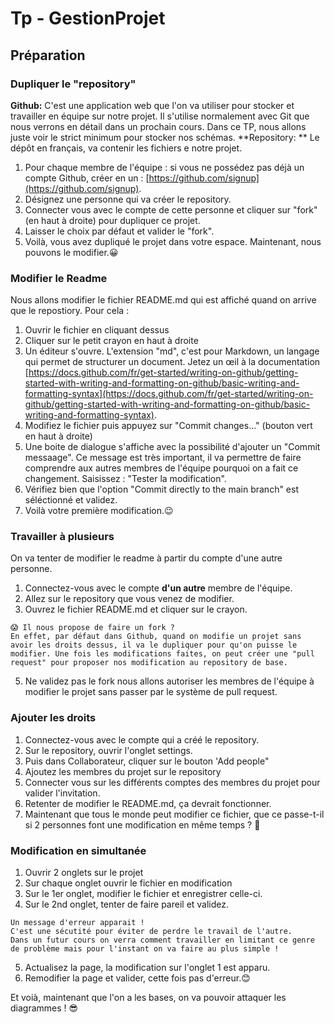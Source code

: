 # Tp - GestionProjet
## Préparation
### Dupliquer le "repository"
**Github:** C'est une application web que l'on va utiliser pour stocker et travailler en équipe sur notre projet. Il s'utilise normalement avec Git que nous verrons en détail dans un prochain cours.
Dans ce TP, nous allons juste voir le strict minimum pour stocker nos schémas.
**Repository: ** Le dépôt en français, va contenir les fichiers e notre projet.

1. Pour chaque membre de l'équipe : si vous ne possédez pas déjà un compte Github, créer en un : [https://github.com/signup](https://github.com/signup).
2. Désignez une personne qui va créer le repository.
3. Connecter vous avec le compte de cette personne et cliquer sur "fork" (en haut à droite) pour dupliquer ce projet.
4. Laisser le choix par défaut et valider le "fork".
5. Voilà, vous avez dupliqué le projet dans votre espace. Maintenant, nous pouvons le modifier.😀

### Modifier le Readme
Nous allons modifier le fichier README.md qui est affiché quand on arrive que le repostiory. Pour cela :

1. Ouvrir le fichier en cliquant dessus
2. Cliquer sur le petit crayon en haut à droite
3. Un éditeur s'ouvre. L'extension "md", c'est pour Markdown, un langage qui permet de structurer un document. Jetez un œil à la documentation [https://docs.github.com/fr/get-started/writing-on-github/getting-started-with-writing-and-formatting-on-github/basic-writing-and-formatting-syntax](https://docs.github.com/fr/get-started/writing-on-github/getting-started-with-writing-and-formatting-on-github/basic-writing-and-formatting-syntax).
4. Modifiez le fichier puis appuyez sur "Commit changes..." (bouton vert en haut à droite)
5. Une boite de dialogue s'affiche avec la possibilité d'ajouter un "Commit messaage". Ce message est très important, il va permettre de faire comprendre aux autres membres de l'équipe pourquoi on a fait ce changement. Saisissez : "Tester la modification".
6. Vérifiez bien que l'option "Commit directly to the main branch" est séléctionné et validez.
7. Voilà votre première modification.😉

### Travailler à plusieurs
On va tenter de modifier le readme à partir du compte d'une autre personne.

1. Connectez-vous avec le compte **d'un autre** membre de l'équipe.
2. Allez sur le repository que vous venez de modifier.
3. Ouvrez le fichier README.md et cliquer sur le crayon.
```
😱 Il nous propose de faire un fork ?
En effet, par défaut dans Github, quand on modifie un projet sans avoir les droits dessus, il va le dupliquer pour qu'on puisse le modifier. Une fois les modifications faites, on peut créer une "pull request" pour proposer nos modification au repository de base. 
```
5. Ne validez pas le fork nous allons autoriser les membres de l'équipe à modifier le projet sans passer par le système de pull request.

### Ajouter les droits
1. Connectez-vous avec le compte qui a créé le repository.
2. Sur le repository, ouvrir l'onglet settings.
3. Puis dans Collaborateur, cliquer sur le bouton 'Add people"
4. Ajoutez les membres du projet sur le repository
5. Connecter vous sur les différents comptes des membres du projet pour valider l'invitation.
6. Retenter de modifier le README.md, ça devrait fonctionner.
7. Maintenant que tous le monde peut modifier ce fichier, que ce passe-t-il si 2 personnes font une modification en même temps ? 🤪

### Modification en simultanée
1. Ouvrir 2 onglets sur le projet
2. Sur chaque onglet ouvrir le fichier en modification
3. Sur le 1er onglet, modifier le fichier et enregistrer celle-ci.
4. Sur le 2nd onglet, tenter de faire pareil et validez.
```
Un message d'erreur apparait !
C'est une sécutité pour éviter de perdre le travail de l'autre. 
Dans un futur cours on verra comment travailler en limitant ce genre de problème mais pour l'instant on va faire au plus simple !
```
5. Actualisez la page, la modification sur l'onglet 1 est apparu.
6. Remodifier la page et valider, cette fois pas d'erreur.😊

Et voià, maintenant que l'on a les bases, on va pouvoir attaquer les diagrammes ! 😎
